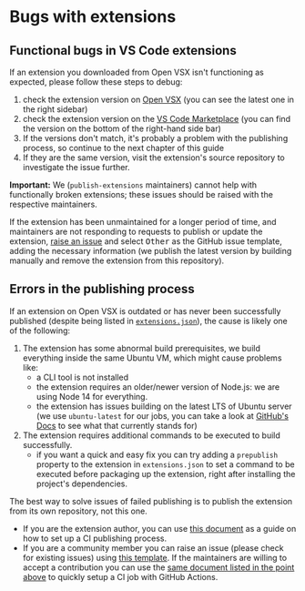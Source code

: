 # Bugs with extensions

## Functional bugs in VS Code extensions

If an extension you downloaded from Open VSX isn't functioning as expected, please follow these steps to debug:

1. check the extension version on [Open VSX](https://open-vsx.org/) (you can see the latest one in the right sidebar)
2. check the extension version on the [VS Code Marketplace](https://marketplace.visualstudio.com/) (you can find the version on the bottom of the right-hand side bar)
3. If the versions don't match, it's probably a problem with the publishing process, so continue to the next chapter of this guide
4. If they are the same version, visit the extension's source repository to investigate the issue further.

**Important:** We (`publish-extensions` maintainers) cannot help with functionally broken extensions; these issues should be raised with the respective maintainers.

If the extension has been unmaintained for a longer period of time, and maintainers are not responding to requests to publish or update the extension, [raise an issue](https://github.com/open-vsx/publish-extensions/issues/new) and select <kbd>Other</kbd> as the GitHub issue template, adding the necessary information (we publish the latest version by building manually and remove the extension from this repository).

## Errors in the publishing process

If an extension on Open VSX is outdated or has never been successfully published (despite being listed in [`extensions.json`](https://github.com/open-vsx/publish-extensions/blob/HEAD/extensions.json)), the cause is likely one of the following:

1. The extension has some abnormal build prerequisites, we build everything inside the same Ubuntu VM, which might cause problems like:
    - a CLI tool is not installed
    - the extension requires an older/newer version of Node.js: we are using Node 14 for everything.
    - the extension has issues building on the latest LTS of Ubuntu server (we use `ubuntu-latest` for our jobs, you can take a look at [GitHub's Docs](https://github.com/actions/virtual-environments#available-environments) to see what that currently stands for)
2. The extension requires additional commands to be executed to build successfully.
    - if you want a quick and easy fix you can try adding a `prepublish` property to the extension in `extensions.json` to set a command to be executed before packaging up the extension, right after installing the project's dependencies.

The best way to solve issues of failed publishing is to publish the extension from its own repository, not this one.
- If you are the extension author, you can use [this document](direct_publish_setup.md) as a guide on how to set up a CI publishing process.
- If you are a community member you can raise an issue (please check for existing issues) using [this template](external_contribution_request.md). If the maintainers are willing to accept a contribution you can use the [same document listed in the point above](direct_publish_setup.md) to quickly setup a CI job with GitHub Actions.